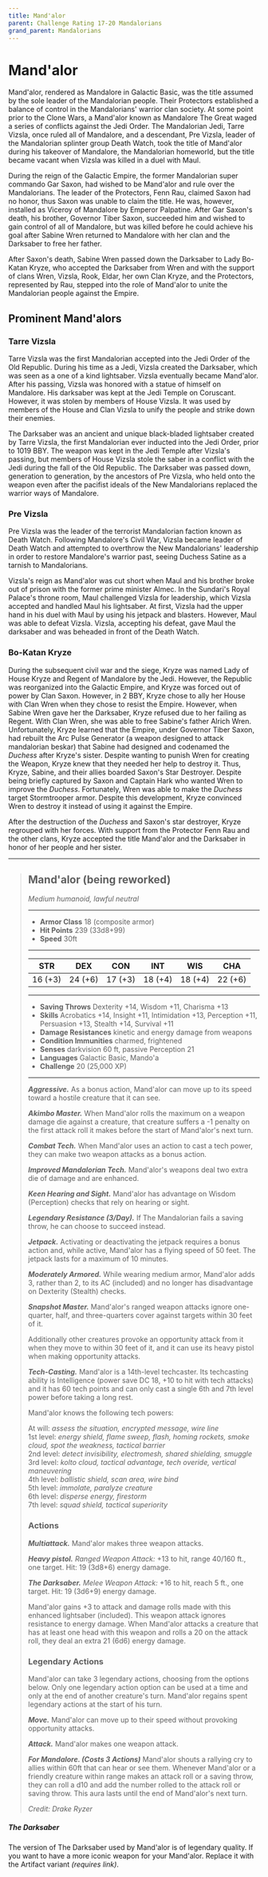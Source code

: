 ```yaml
---
title: Mand'alor
parent: Challenge Rating 17-20 Mandalorians
grand_parent: Mandalorians
---
```


# Mand'alor
Mand'alor, rendered as Mandalore in Galactic Basic, was the title assumed by the sole leader of the Mandalorian people. Their Protectors established a balance of control in the Mandalorians' warrior clan society. At some point prior to the Clone Wars, a Mand'alor known as Mandalore The Great waged a series of conflicts against the Jedi Order. The Mandalorian Jedi, Tarre Vizsla, once ruled all of Mandalore, and a descendant, Pre Vizsla, leader of the Mandalorian splinter group Death Watch, took the title of Mand'alor during his takeover of Mandalore, the Mandalorian homeworld, but the title became vacant when Vizsla was killed in a duel with Maul.

During the reign of the Galactic Empire, the former Mandalorian super commando Gar Saxon, had wished to be Mand'alor and rule over the Mandalorians. The leader of the Protectors, Fenn Rau, claimed Saxon had no honor, thus Saxon was unable to claim the title. He was, however, installed as Viceroy of Mandalore by Emperor Palpatine. After Gar Saxon's death, his brother, Governor Tiber Saxon, succeeded him and wished to gain control of all of Mandalore, but was killed before he could achieve his goal after Sabine Wren returned to Mandalore with her clan and the Darksaber to free her father.

After Saxon's death, Sabine Wren passed down the Darksaber to Lady Bo-Katan Kryze, who accepted the Darksaber from Wren and with the support of clans Wren, Vizsla, Rook, Eldar, her own Clan Kryze, and the Protectors, represented by Rau, stepped into the role of Mand'alor to unite the Mandalorian people against the Empire.

## Prominent Mand'alors

### Tarre Vizsla
Tarre Vizsla was the first Mandalorian accepted into the Jedi Order of the Old Republic. During his time as a Jedi, Vizsla created the Darksaber, which was seen as a one of a kind lightsaber. Vizsla eventually became Mand'alor. After his passing, Vizsla was honored with a statue of himself on Mandalore. His darksaber was kept at the Jedi Temple on Coruscant. However, it was stolen by members of House Vizsla. It was used by members of the House and Clan Vizsla to unify the people and strike down their enemies.

The Darksaber was an ancient and unique black-bladed lightsaber created by Tarre Vizsla, the first Mandalorian ever inducted into the Jedi Order, prior to 1019 BBY. The weapon was kept in the Jedi Temple after Vizsla's passing, but members of House Vizsla stole the saber in a conflict with the Jedi during the fall of the Old Republic. The Darksaber was passed down, generation to generation, by the ancestors of Pre Vizsla, who held onto the weapon even after the pacifist ideals of the New Mandalorians replaced the warrior ways of Mandalore.

### Pre Vizsla
Pre Vizsla was the leader of the terrorist Mandalorian faction known as Death Watch. Following Mandalore's Civil War, Vizsla became leader of Death Watch and attempted to overthrow the New Mandalorians' leadership in order to restore Mandalore's warrior past, seeing Duchess Satine as a tarnish to Mandalorians.

Vizsla's reign as Mand'alor was cut short when Maul and his brother broke out of prison with the former prime minister Almec. In the Sundari's Royal Palace's throne room, Maul challenged Vizsla for leadership, which Vizsla accepted and handled Maul his lightsaber. At first, Vizsla had the upper hand in his duel with Maul by using his jetpack and blasters. However, Maul was able to defeat Vizsla. Vizsla, accepting his defeat, gave Maul the darksaber and was beheaded in front of the Death Watch.

### Bo-Katan Kryze
During the subsequent civil war and the siege, Kryze was named Lady of House Kryze and Regent of Mandalore by the Jedi. However, the Republic was reorganized into the Galactic Empire, and Kryze was forced out of power by Clan Saxon. However, in 2 BBY, Kryze chose to ally her House with Clan Wren when they chose to resist the Empire. However, when Sabine Wren gave her the Darksaber, Kryze refused due to her failing as Regent. With Clan Wren, she was able to free Sabine's father Alrich Wren. Unfortunately, Kryze learned that the Empire, under Governor Tiber Saxon, had rebuilt the Arc Pulse Generator (a weapon designed to attack mandalorian beskar) that Sabine had designed and codenamed the *Duchess* after Kryze's sister. Despite wanting to punish Wren for creating the Weapon, Kryze knew that they needed her help to destroy it. Thus, Kryze, Sabine, and their allies boarded Saxon's Star Destroyer. Despite being briefly captured by Saxon and Captain Hark who wanted Wren to improve the *Duchess*. Fortunately, Wren was able to make the *Duchess* target Stormtrooper armor. Despite this development, Kryze convinced Wren to destroy it instead of using it against the Empire.

After the destruction of the *Duchess* and Saxon's star destroyer, Kryze regrouped with her forces. With support from the Protector Fenn Rau and the other clans, Kryze accepted the title Mand'alor and the Darksaber in honor of her people and her sister.

___
> ## Mand'alor (being reworked)
>*Medium humanoid, lawful neutral*
> ___
> - **Armor Class** 18 (composite armor)
> - **Hit Points** 239 (33d8+99)
> - **Speed** 30ft
>___
>|STR|DEX|CON|INT|WIS|CHA|
>|:---:|:---:|:---:|:---:|:---:|:---:|
>|16 (+3)|24 (+6)|17 (+3)|18 (+4)|18 (+4)|22 (+6)|
>___
> - **Saving Throws** Dexterity +14, Wisdom +11, Charisma +13
> - **Skills**  Acrobatics +14, Insight +11, Intimidation +13, Perception +11, Persuasion +13, Stealth +14, Survival +11
> - **Damage Resistances** kinetic and energy damage from weapons
> - **Condition Immunities** charmed, frightened
> - **Senses** darkvision 60 ft, passive Perception 21
> - **Languages** Galactic Basic, Mando'a
> - **Challenge** 20 (25,000 XP)
> ___  
> ***Aggressive.*** As a bonus action, Mand'alor can move up to its speed toward a hostile creature that it can see.
>
> ***Akimbo Master.***  When Mand'alor rolls the maximum on a weapon damage die against a creature, that creature suffers a -1 penalty on the first attack roll it makes before the start of Mand'alor's next turn.
>
> ***Combat Tech.*** When Mand'alor uses an action to cast a tech power, they can make two weapon attacks as a bonus action.
>
> ***Improved Mandalorian Tech.*** Mand'alor's weapons deal two extra die of damage and are enhanced.
>
> ***Keen Hearing and Sight.*** Mand'alor has advantage on Wisdom (Perception) checks that rely on hearing or sight.
>
> ***Legendary Resistance (3/Day).*** If The Mandalorian fails a saving throw, he can choose to succeed instead.
>
> ***Jetpack.*** Activating or deactivating the jetpack requires a bonus action and, while active, Mand'alor has a flying speed of 50 feet. The jetpack lasts for a maximum of 10 minutes.
>
> ***Moderately Armored.*** While wearing medium armor, Mand'alor adds 3, rather than 2, to its AC (included) and no longer has disadvantage on Dexterity (Stealth) checks.
>
> ***Snapshot Master.*** Mand'alor's ranged weapon attacks ignore one-quarter, half, and three-quarters cover against targets within 30 feet of it. 
>
> Additionally other creatures provoke an opportunity attack from it when they move to within 30 feet of it, and it can use its heavy pistol when making opportunity attacks.
>
> ***Tech-Casting.*** Mand'alor is a 14th-level techcaster. Its techcasting ability is Intelligence (power save DC 18, +10 to hit with tech attacks) and it has 60 tech points and can only cast a single 6th and 7th level power before taking a long rest. 
>
> Mand'alor knows the following tech powers:
>
> At will: *assess the situation, encrypted message, wire line*
> <br>1st level: *energy shield, flame sweep, flash, homing rockets, smoke cloud, spot the weakness, tactical barrier*
> <br>2nd level: *detect invisibility, electromesh, shared shielding, smuggle*
> <br>3rd level: *kolto cloud, tactical advantage, tech overide, vertical maneuvering*
> <br>4th level: *ballistic shield, scan area, wire bind*
> <br>5th level: *immolate, paralyze creature*
> <br>6th level: *disperse energy, firestorm*
> <br>7th level: *squad shield, tactical superiority*
>
> ### Actions
> ***Multiattack.*** Mand'alor makes three weapon attacks.
>
> ***Heavy pistol.*** *Ranged Weapon Attack:* +13 to hit, range 40/160 ft., one target. Hit: 19 (3d8+6) energy damage.
>
> ***The Darksaber.*** *Melee Weapon Attack:* +16 to hit, reach 5 ft., one target. Hit: 19 (3d6+9) energy damage. 
>
> Mand'alor gains +3 to attack and damage rolls made with this enhanced lightsaber (included). This weapon attack ignores resistance to energy damage. When Mand'alor attacks a creature that has at least one head with this weapon and rolls a 20 on the attack roll, they deal an extra 21 (6d6) energy damage.
>
> ### Legendary Actions
> Mand'alor can take 3 legendary actions, choosing from the options below. Only one legendary action option can be used at a time and only at the end of another creature's turn. Mand'alor regains spent legendary actions at the start of his turn.
>
> ***Move.*** Mand'alor can move up to their speed without provoking opportunity attacks.
> 
> ***Attack.*** Mand'alor makes one weapon attack.
>
> ***For Mandalore. (Costs 3 Actions)*** Mand'alor shouts a rallying cry to allies within 60ft that can hear or see them.
Whenever Mand'alor or a friendly creature within range makes an attack roll or a saving throw, they can roll a d10 and add the number rolled to the attack roll or saving throw.  This aura lasts until the end of Mand'alor's next turn.
>
> *Credit: Drake Ryzer*

##### The Darksaber
The version of The Darksaber used by Mand'alor is of legendary quality.  If you want to have a more iconic weapon for your Mand'alor.  Replace it with the Artifact variant *(requires link)*.